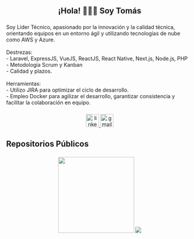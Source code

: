 <h2 align="center">¡Hola! 🙋🏻‍♂️ Soy Tomás</h2>

###

<p align="left">Soy Líder Técnico, apasionado por la innovación y la calidad técnica, orientando equipos en un entorno ágil y utilizando tecnologías de nube como AWS y Azure.
  <br><br>
  Destrezas:
  <br>
  - Laravel, ExpressJS, VueJS, ReactJS, React Native, Next.js, Node.js, PHP
  <br>
  - Metodología Scrum y Kanban
  <br>
  - Calidad y plazos.
  
  <br>
  <br>
  Herramientas:
  <br>
  - Utilizo JIRA para optimizar el ciclo de desarrollo.
  <br>
  - Empleo Docker para agilizar el desarrollo, garantizar consistencia y facilitar la colaboración en equipo.

###

<div align="center">
  <a href="https://www.linkedin.com/in/tomaslvidal/" target="_blank">
    <img src="https://img.shields.io/static/v1?message=LinkedIn&logo=linkedin&label=&color=0077B5&logoColor=white&labelColor=&style=for-the-badge" height="35" alt="linkedin logo"  />
  </a>
  <a href="mailto:vidaltomas08@gmail.com" target="_blank">
    <img src="https://img.shields.io/static/v1?message=Gmail&logo=gmail&label=&color=D14836&logoColor=white&labelColor=&style=for-the-badge" height="35" alt="gmail logo"  />
  </a>
</div>


###

<h2 align="left">Repositorios Públicos</h2>

###

<div align="center">
 <img src="https://github-readme-stats.vercel.app/api/?username=tomaslvidal&locale=es" height="205" />
  
 <img src="https://github-readme-stats.vercel.app/api/top-langs/?username=tomaslvidal&locale=es" />
</div>

###

